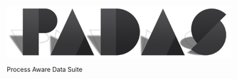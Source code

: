 ![Process Aware Data Suite](/resources/org/processmining/database/resources/padas-logo-720.png)

Process Aware Data Suite
